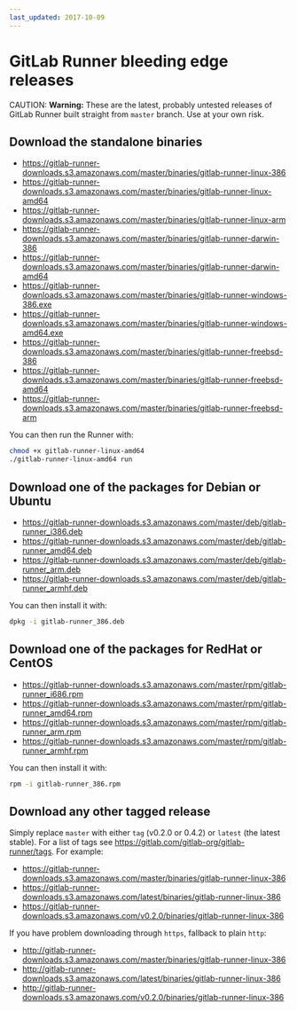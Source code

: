 ```yaml
---
last_updated: 2017-10-09
---
```


# GitLab Runner bleeding edge releases

CAUTION: **Warning:**
These are the latest, probably untested releases of GitLab Runner built straight
from `master` branch. Use at your own risk.

## Download the standalone binaries

* https://gitlab-runner-downloads.s3.amazonaws.com/master/binaries/gitlab-runner-linux-386
* https://gitlab-runner-downloads.s3.amazonaws.com/master/binaries/gitlab-runner-linux-amd64
* https://gitlab-runner-downloads.s3.amazonaws.com/master/binaries/gitlab-runner-linux-arm
* https://gitlab-runner-downloads.s3.amazonaws.com/master/binaries/gitlab-runner-darwin-386
* https://gitlab-runner-downloads.s3.amazonaws.com/master/binaries/gitlab-runner-darwin-amd64
* https://gitlab-runner-downloads.s3.amazonaws.com/master/binaries/gitlab-runner-windows-386.exe
* https://gitlab-runner-downloads.s3.amazonaws.com/master/binaries/gitlab-runner-windows-amd64.exe
* https://gitlab-runner-downloads.s3.amazonaws.com/master/binaries/gitlab-runner-freebsd-386
* https://gitlab-runner-downloads.s3.amazonaws.com/master/binaries/gitlab-runner-freebsd-amd64
* https://gitlab-runner-downloads.s3.amazonaws.com/master/binaries/gitlab-runner-freebsd-arm

You can then run the Runner with:
```bash
chmod +x gitlab-runner-linux-amd64
./gitlab-runner-linux-amd64 run
```

## Download one of the packages for Debian or Ubuntu

* https://gitlab-runner-downloads.s3.amazonaws.com/master/deb/gitlab-runner_i386.deb
* https://gitlab-runner-downloads.s3.amazonaws.com/master/deb/gitlab-runner_amd64.deb
* https://gitlab-runner-downloads.s3.amazonaws.com/master/deb/gitlab-runner_arm.deb
* https://gitlab-runner-downloads.s3.amazonaws.com/master/deb/gitlab-runner_armhf.deb

You can then install it with:
```bash
dpkg -i gitlab-runner_386.deb
```

## Download one of the packages for RedHat or CentOS

* https://gitlab-runner-downloads.s3.amazonaws.com/master/rpm/gitlab-runner_i686.rpm
* https://gitlab-runner-downloads.s3.amazonaws.com/master/rpm/gitlab-runner_amd64.rpm
* https://gitlab-runner-downloads.s3.amazonaws.com/master/rpm/gitlab-runner_arm.rpm
* https://gitlab-runner-downloads.s3.amazonaws.com/master/rpm/gitlab-runner_armhf.rpm

You can then install it with:
```bash
rpm -i gitlab-runner_386.rpm
```

## Download any other tagged release

Simply replace `master` with either `tag` (v0.2.0 or 0.4.2) or `latest` (the latest
stable). For a list of tags see <https://gitlab.com/gitlab-org/gitlab-runner/tags>.
For example:

* https://gitlab-runner-downloads.s3.amazonaws.com/master/binaries/gitlab-runner-linux-386
* https://gitlab-runner-downloads.s3.amazonaws.com/latest/binaries/gitlab-runner-linux-386
* https://gitlab-runner-downloads.s3.amazonaws.com/v0.2.0/binaries/gitlab-runner-linux-386

If you have problem downloading through `https`, fallback to plain `http`:

* http://gitlab-runner-downloads.s3.amazonaws.com/master/binaries/gitlab-runner-linux-386
* http://gitlab-runner-downloads.s3.amazonaws.com/latest/binaries/gitlab-runner-linux-386
* http://gitlab-runner-downloads.s3.amazonaws.com/v0.2.0/binaries/gitlab-runner-linux-386

